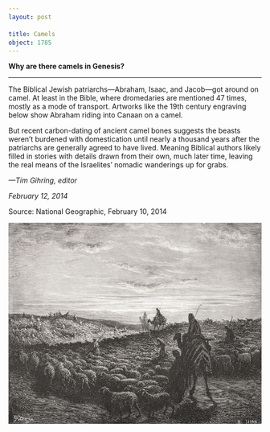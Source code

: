 ```yaml
---
layout: post

title: Camels
object: 1785
---
```

**Why are there camels in Genesis?**

****

The Biblical Jewish patriarchs—Abraham, Isaac, and Jacob—got around on camel. At least in the Bible, where dromedaries are mentioned 47 times, mostly as a mode of transport. Artworks like the 19th century engraving below show Abraham riding into Canaan on a camel. 

But recent carbon-dating of ancient camel bones suggests the beasts weren’t burdened with domestication until nearly a thousand years after the patriarchs are generally agreed to have lived. Meaning Biblical authors likely filled in stories with details drawn from their own, much later time, leaving the real means of the Israelites’ nomadic wanderings up for grabs.

*—Tim Gihring, editor*

*February 12, 2014*

Source: National Geographic, February 10, 2014

![](../images/14-02-12_70.21_CamelEDIT-1.jpg)
